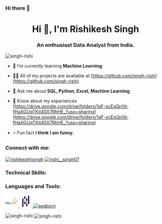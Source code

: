 ### Hi there 👋

<h1 align="center">Hi 👋, I'm Rishikesh Singh</h1>
<h3 align="center">An enthusiast Data Analyst from India.</h3>

<p align="left"> <img src="https://komarev.com/ghpvc/?username=singh-rishi&label=Profile%20views&color=0e75b6&style=flat" alt="singh-rishi" /> </p>

- 🌱 I’m currently learning **Machine Learning**

- 👨‍💻 All of my projects are available at [https://github.com/singh-rishi](https://github.com/singh-rishi)

- 💬 Ask me about **SQL, Python, Excel, Machine Learning**

- 📄 Know about my experiences [https://drive.google.com/drive/folders/1gF-scEgQn1d-fHaXGUqTKit4SX7RhHE_?usp=sharing](https://drive.google.com/drive/folders/1gF-scEgQn1d-fHaXGUqTKit4SX7RhHE_?usp=sharing)

- ⚡ Fun fact **I think I am funny.**

<h3 align="left">Connect with me:</h3>
<p align="left">
<a href="https://linkedin.com/in/rishikeshhsingh" target="blank"><img align="center" src="https://raw.githubusercontent.com/rahuldkjain/github-profile-readme-generator/master/src/images/icons/Social/linked-in-alt.svg" alt="rishikeshhsingh" height="30" width="40" /></a>
<a href="https://instagram.com/rishi__singh07" target="blank"><img align="center" src="https://raw.githubusercontent.com/rahuldkjain/github-profile-readme-generator/master/src/images/icons/Social/instagram.svg" alt="rishi__singh07" height="30" width="40" /></a>
</p>

<h3 align="left">Technical Skills:</h3>

<h3 align="left">Languages and Tools:</h3>
<p align="left"> <a href="https://www.mysql.com/" target="_blank" rel="noreferrer"> <img src="https://raw.githubusercontent.com/devicons/devicon/master/icons/mysql/mysql-original-wordmark.svg" alt="mysql" width="40" height="40"/> </a> <a href="https://pandas.pydata.org/" target="_blank" rel="noreferrer"> <img src="https://raw.githubusercontent.com/devicons/devicon/2ae2a900d2f041da66e950e4d48052658d850630/icons/pandas/pandas-original.svg" alt="pandas" width="40" height="40"/> </a> <a href="https://seaborn.pydata.org/" target="_blank" rel="noreferrer"> <img src="https://seaborn.pydata.org/_images/logo-mark-lightbg.svg" alt="seaborn" width="40" height="40"/> </a> </p>

<p><img align="left" src="https://github-readme-stats.vercel.app/api/top-langs?username=singh-rishi&show_icons=true&locale=en&layout=compact" alt="singh-rishi" /></p>

<p>&nbsp;<img align="center" src="https://github-readme-stats.vercel.app/api?username=singh-rishi&show_icons=true&locale=en" alt="singh-rishi" /></p>
